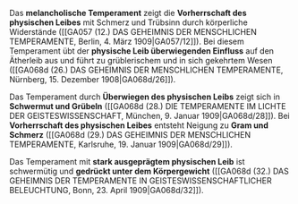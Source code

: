 
Das **melancholische Temperament** zeigt die **Vorherrschaft des physischen Leibes** mit Schmerz und Trübsinn durch körperliche Widerstände ([[GA057 (12.) DAS GEHEIMNIS DER MENSCHLICHEN TEMPERAMENTE, Berlin, 4. März 1909|GA057/12]]). Bei diesem Temperament übt der **physische Leib überwiegenden Einfluss** auf den Ätherleib aus und führt zu grüblerischem und in sich gekehrtem Wesen ([[GA068d (26.) DAS GEHEIMNIS DER MENSCHLICHEN TEMPERAMENTE, Nürnberg, 15. Dezember 1908|GA068d/26]]).

Das Temperament durch **Überwiegen des physischen Leibs** zeigt sich in **Schwermut und Grübeln** ([[GA068d (28.) DIE TEMPERAMENTE IM LICHTE DER GEISTESWISSENSCHAFT, München, 9. Januar 1909|GA068d/28]]). Bei **Vorherrschaft des physischen Leibes** entsteht Neigung zu **Gram und Schmerz** ([[GA068d (29.) DAS GEHEIMNIS DER MENSCHLICHEN TEMPERAMENTE, Karlsruhe, 19. Januar 1909|GA068d/29]]).

Das Temperament mit **stark ausgeprägtem physischen Leib** ist schwermütig und **gedrückt unter dem Körpergewicht** ([[GA068d (32.) DAS GEHEIMNIS DER TEMPERAMENTE IN GEISTESWISSENSCHAFTLICHER BELEUCHTUNG, Bonn, 23. April 1909|GA068d/32]]).
